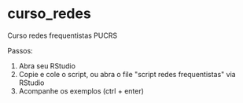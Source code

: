 # curso_redes
Curso redes frequentistas PUCRS

Passos:
1) Abra seu RStudio
2) Copie e cole o script, ou abra o file "script redes frequentistas" via RStudio
3) Acompanhe os exemplos (ctrl + enter) 
